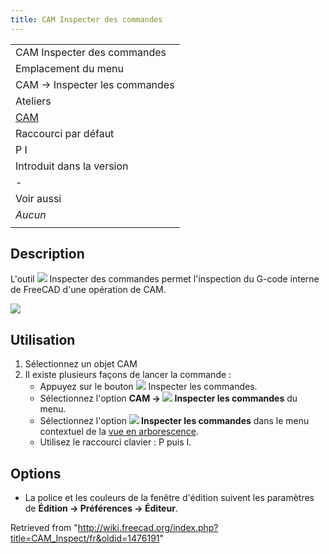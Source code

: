 ```yaml
---
title: CAM Inspecter des commandes
---
```

|  |
| --- |
| CAM Inspecter des commandes |
| Emplacement du menu |
| CAM → Inspecter les commandes |
| Ateliers |
| [CAM](/CAM_Workbench/fr "CAM Workbench/fr") |
| Raccourci par défaut |
| P I |
| Introduit dans la version |
| - |
| Voir aussi |
| *Aucun* |
|  |

## Description

L'outil ![](/images/CAM_Inspect.svg) Inspecter des commandes permet l'inspection du G-code interne de FreeCAD d'une opération de CAM.

![](/images/Path_inspector.jpg)

## Utilisation

1. Sélectionnez un objet CAM
2. Il existe plusieurs façons de lancer la commande :
   * Appuyez sur le bouton ![](/images/CAM_Inspect.svg) Inspecter les commandes.
   * Sélectionnez l'option **CAM → ![](/images/CAM_Inspect.svg) Inspecter les commandes** du menu.
   * Sélectionnez l'option **![](/images/CAM_Inspect.svg) Inspecter les commandes** dans le menu contextuel de la [vue en arborescence](/Tree_view/fr "Tree view/fr").
   * Utilisez le raccourci clavier : P puis I.

## Options

* La police et les couleurs de la fenêtre d'édition suivent les paramètres de **Édition → Préférences → Éditeur**.

Retrieved from "<http://wiki.freecad.org/index.php?title=CAM_Inspect/fr&oldid=1476191>"
